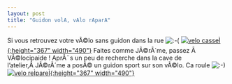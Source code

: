 ```yaml
---
layout: post
title: "Guidon volA, vAlo rAparA"
---
```



Si vous retrouvez votre vÃ©lo sans guidon dans la rue ![:-(](/assets/icon_sad.gif) 
[![](/assets/velo-casse%cc%81-490x367.jpg "velo casseÌ"){:height="367" width="490"}](/assets/velo-casse%cc%81.jpg)
Faites comme JÃ©rÃ´me, passez Ã  VÃ©locipaide ! AprÃ¨s un peu de recherche dans la cave de l’atelier,Â JÃ©rÃ´me a posÃ© un guidon sport sur son vÃ©lo. Ca roule ![:-)](/assets/icon_smile.gif) 
[![](/assets/velo-re%cc%81pare%cc%81-490x367.jpg "velo reÌpareÌ"){:height="367" width="490"}](/assets/velo-re%cc%81pare%cc%81.jpg)
